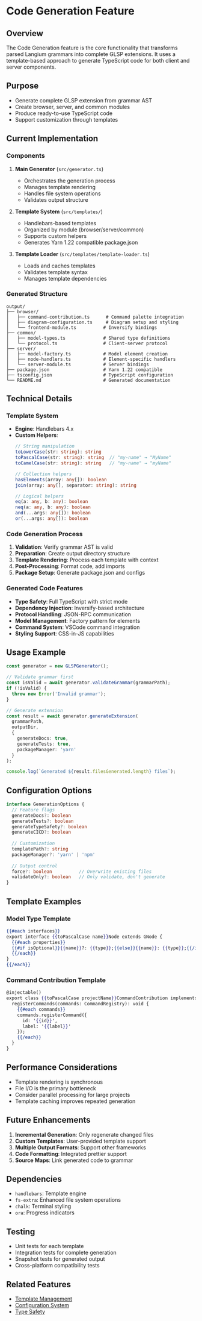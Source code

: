 # Code Generation Feature

## Overview
The Code Generation feature is the core functionality that transforms parsed Langium grammars into complete GLSP extensions. It uses a template-based approach to generate TypeScript code for both client and server components.

## Purpose
- Generate complete GLSP extension from grammar AST
- Create browser, server, and common modules
- Produce ready-to-use TypeScript code
- Support customization through templates

## Current Implementation

### Components
1. **Main Generator** (`src/generator.ts`)
   - Orchestrates the generation process
   - Manages template rendering
   - Handles file system operations
   - Validates output structure

2. **Template System** (`src/templates/`)
   - Handlebars-based templates
   - Organized by module (browser/server/common)
   - Supports custom helpers
   - Generates Yarn 1.22 compatible package.json

3. **Template Loader** (`src/templates/template-loader.ts`)
   - Loads and caches templates
   - Validates template syntax
   - Manages template dependencies

### Generated Structure
```
output/
├── browser/
│   ├── command-contribution.ts      # Command palette integration
│   ├── diagram-configuration.ts     # Diagram setup and styling
│   └── frontend-module.ts          # Inversify bindings
├── common/
│   ├── model-types.ts              # Shared type definitions
│   └── protocol.ts                 # Client-server protocol
├── server/
│   ├── model-factory.ts            # Model element creation
│   ├── node-handlers.ts            # Element-specific handlers
│   └── server-module.ts            # Server bindings
├── package.json                    # Yarn 1.22 compatible
├── tsconfig.json                   # TypeScript configuration
└── README.md                       # Generated documentation
```

## Technical Details

### Template System
- **Engine**: Handlebars 4.x
- **Custom Helpers**:
  ```typescript
  // String manipulation
  toLowerCase(str: string): string
  toPascalCase(str: string): string  // "my-name" → "MyName"
  toCamelCase(str: string): string   // "my-name" → "myName"
  
  // Collection helpers
  hasElements(array: any[]): boolean
  join(array: any[], separator: string): string
  
  // Logical helpers
  eq(a: any, b: any): boolean
  neq(a: any, b: any): boolean
  and(...args: any[]): boolean
  or(...args: any[]): boolean
  ```

### Code Generation Process
1. **Validation**: Verify grammar AST is valid
2. **Preparation**: Create output directory structure
3. **Template Rendering**: Process each template with context
4. **Post-Processing**: Format code, add imports
5. **Package Setup**: Generate package.json and configs

### Generated Code Features
- **Type Safety**: Full TypeScript with strict mode
- **Dependency Injection**: Inversify-based architecture
- **Protocol Handling**: JSON-RPC communication
- **Model Management**: Factory pattern for elements
- **Command System**: VSCode command integration
- **Styling Support**: CSS-in-JS capabilities

## Usage Example
```typescript
const generator = new GLSPGenerator();

// Validate grammar first
const isValid = await generator.validateGrammar(grammarPath);
if (!isValid) {
  throw new Error('Invalid grammar');
}

// Generate extension
const result = await generator.generateExtension(
  grammarPath,
  outputDir,
  {
    generateDocs: true,
    generateTests: true,
    packageManager: 'yarn'
  }
);

console.log(`Generated ${result.filesGenerated.length} files`);
```

## Configuration Options
```typescript
interface GenerationOptions {
  // Feature flags
  generateDocs?: boolean
  generateTests?: boolean
  generateTypeSafety?: boolean
  generateCICD?: boolean
  
  // Customization
  templatePath?: string
  packageManager?: 'yarn' | 'npm'
  
  // Output control
  force?: boolean          // Overwrite existing files
  validateOnly?: boolean   // Only validate, don't generate
}
```

## Template Examples

### Model Type Template
```handlebars
{{#each interfaces}}
export interface {{toPascalCase name}}Node extends GNode {
  {{#each properties}}
  {{#if isOptional}}{{name}}?: {{type}};{{else}}{{name}}: {{type}};{{/if}}
  {{/each}}
}
{{/each}}
```

### Command Contribution Template
```handlebars
@injectable()
export class {{toPascalCase projectName}}CommandContribution implements CommandContribution {
  registerCommands(commands: CommandRegistry): void {
    {{#each commands}}
    commands.registerCommand({
      id: '{{id}}',
      label: '{{label}}'
    });
    {{/each}}
  }
}
```

## Performance Considerations
- Template rendering is synchronous
- File I/O is the primary bottleneck
- Consider parallel processing for large projects
- Template caching improves repeated generation

## Future Enhancements
1. **Incremental Generation**: Only regenerate changed files
2. **Custom Templates**: User-provided template support
3. **Multiple Output Formats**: Support other frameworks
4. **Code Formatting**: Integrated prettier support
5. **Source Maps**: Link generated code to grammar

## Dependencies
- `handlebars`: Template engine
- `fs-extra`: Enhanced file system operations
- `chalk`: Terminal styling
- `ora`: Progress indicators

## Testing
- Unit tests for each template
- Integration tests for complete generation
- Snapshot tests for generated output
- Cross-platform compatibility tests

## Related Features
- [Template Management](./13-template-management.md)
- [Configuration System](./04-configuration.md)
- [Type Safety](./07-type-safety.md)
